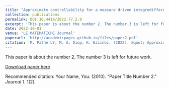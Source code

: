 ```yaml
---
title: "Approximate controllability for a measure driven integrodifferential evolution system of with nonlocal conditions"
collection: publications
permalink: DOI:10.4418/2022.77.2.9
excerpt: 'This paper is about the number 2. The number 3 is left for future work.'
date: 2022-10-01
venue: 'LE MATEMATICHE Journal'
paperurl: 'http://academicpages.github.io/files/paper2.pdf'
citation: 'M. Pathe LY, M. A. Diop, K. Ezzinbi. (2022). &quot; Approximate controllability for a measure driven integrodifferential evolution system of with nonlocal conditions.&quot; <i>LE MATEMATICHE</i>. 1(2).'
---
```

This paper is about the number 2. The number 3 is left for future work.

[Download paper here](http://academicpages.github.io/files/paper2.pdf)

Recommended citation: Your Name, You. (2010). "Paper Title Number 2." <i>Journal 1</i>. 1(2).
